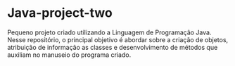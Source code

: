 # Java-project-two
Pequeno projeto criado utilizando a Linguagem de Programação Java. Nesse repositório, o principal objetivo é abordar sobre a criação de objetos, atribuição de informação as classes e desenvolvimento de métodos que auxiliam no manuseio do programa criado.
